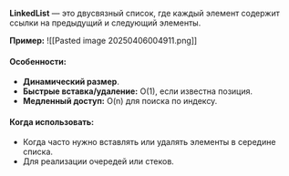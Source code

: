 
**LinkedList** — это двусвязный список, где каждый элемент содержит ссылки на предыдущий и следующий элементы.

**Пример:**
![[Pasted image 20250406004911.png]]
#### Особенности:
- **Динамический размер**.
- **Быстрые вставка/удаление:** O(1), если известна позиция.
- **Медленный доступ:** O(n) для поиска по индексу.

#### Когда использовать:

- Когда часто нужно вставлять или удалять элементы в середине списка.
- Для реализации очередей или стеков.